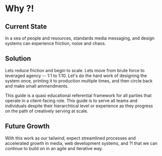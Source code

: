 # Why ?!
## Current State
In a sea of people and resources, standards media messaging, and design systems can experience friction, noise and chaos. 

## Solution
Lets reduce friction and begin to scale. Lets move from brute force to leveraged agency -- 1:1 to 1:10. Let's do the hard work of designing the system once, printing it to production multiple times, and then circle back and make small ammendments. 

This guide is a quasi educational referential framework for all parties that operate in a client-facing role. This guide is to serve all teams and individuals despite their hierarchtical level or experience as they progress on the path of creatively serving at scale. 

## Future Growth
With this work as our tailwind, expect streamlined processes and accelerated growth in media, web development systems, and ?! that we can continue to build on in an agile and iterative way. 
